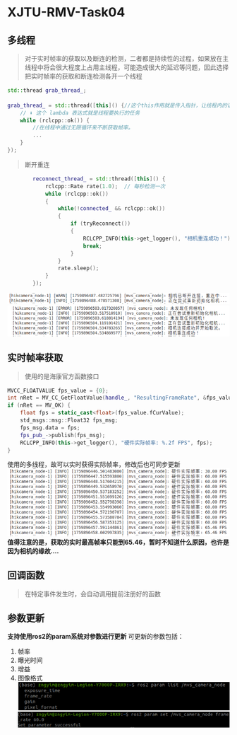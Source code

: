 # XJTU-RMV-Task04

## 多线程
> 对于实时帧率的获取以及断连的检测，二者都是持续性的过程，如果放在主线程中将会很大程度上占用主线程，可能造成很大的延迟等问题，因此选择把实时帧率的获取和断连检测各开一个线程
```cpp
std::thread grab_thread_;

grab_thread_ = std::thread([this]() {//这个this作用就是传入指针，让线程内的语句可以访问线程外的变量。
    // ⬇️ 这个 lambda 表达式就是线程要执行的任务
    while (rclcpp::ok()) {
        //在线程中通过无限循环来不断获取帧率。
        ...
    }
});
```

> 断开重连
```cpp
        reconnect_thread_ = std::thread([this]() {
            rclcpp::Rate rate(1.0);  // 每秒检测一次
            while (rclcpp::ok())
            {
                while(!connected_ && rclcpp::ok())
                {
                    if (tryReconnect())
                    {
                        RCLCPP_INFO(this->get_logger(), "相机重连成功！");
                        break;
                    }
                }
                rate.sleep();
            }
        });
```
![](./photos/duanxian)
![](./photos/chonglian)




## 实时帧率获取
> 使用的是海康官方函数接口
```cpp
MVCC_FLOATVALUE fps_value = {0};
int nRet = MV_CC_GetFloatValue(handle_, "ResultingFrameRate", &fps_value);
if (nRet == MV_OK) {
    float fps = static_cast<float>(fps_value.fCurValue);
    std_msgs::msg::Float32 fps_msg;
    fps_msg.data = fps;
    fps_pub_->publish(fps_msg);
    RCLCPP_INFO(this->get_logger(), "硬件实际帧率: %.2f FPS", fps);
} 
```
使用的多线程，故可以实时获得实际帧率，修改后也可同步更新
![](./photos/frame_rate)
**值得注意的是，获取的实时最高帧率只能到65.46，暂时不知道什么原因，也许是因为相机的缘故....**

## 回调函数
> 在特定事件发生时，会自动调用提前注册好的函数

## 参数更新
**支持使用ros2的param系统对参数进行更新**
可更新的参数包括：
1. 帧率
2. 曝光时间
3. 增益
4. 图像格式
![](./photos/params)
![](./photos/frate_c)
